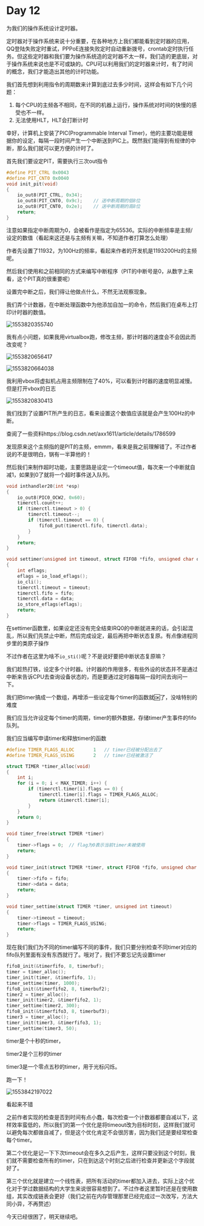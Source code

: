 # Day 12

为我们的操作系统设计定时器。

定时器对于操作系统来说十分重要，在各种地方上我们都能看到定时器的应用，QQ登陆失败定时重试，PPPoE连接失败定时自动重新拨号，crontab定时执行任务。但这些定时器和我们要为操作系统造的定时器不太一样，我们造的更底层，对于操作系统来说也是不可或缺的。CPU可以利用我们的定时器来计时，有了时间的概念，我们才能造出其他的计时功能。

我们首先想到利用指令的周期数来计算到底过去多少时间，这样会有如下几个问题：

1. 每个CPU的主频各不相同，在不同的机器上运行，操作系统对时间的快慢的感受也不一样。
2. 无法使用HLT，HLT会打断计时



幸好，计算机上安装了PIC(Programmable Interval Timer)，他的主要功能是根据你的设定，每隔一段时间产生一个中断送到PIC上。既然我们能得到有规律的中断，那么我们就可以更方便的计时了。



首先我们要设定PIT，需要执行三次out指令

```c
#define PIT_CTRL 0x0043
#define PIT_CNT0 0x0040
void init_pit(void)
{
    io_out8(PIT_CTRL, 0x34);
    io_out8(PIT_CNT0, 0x9c);	// 送中断周期的低8位
    io_out8(PIT_CNT0, 0x2e);	// 送中断周期的高8位
    return;
}
```

注意如果指定中断周期为0，会被看作是指定为65536。实际的中断频率是主频/设定的数值（看起来这还是与主频有关嘛，不知道作者打算怎么处理）

作者先设置了11932，为100Hz的频率，看起来作者的开发机是1193200Hz的主频呢。

然后我们使用和之前相同的方式来编写中断程序（PIT的中断号是0，从数字上来看，这个PIT真的很重要呢）





设置完中断之后，我们得让他做点什么，不然无法观察现象。

我们弄个计数器，在中断处理函数中为他添加自加一的命令，然后我们在桌布上打印计时器的数值。

![1553820355740](C:\Users\egwcy\AppData\Roaming\Typora\typora-user-images\1553820355740.png)

我有点小问题，如果我用virtualbox跑，修改主频，那计时器的速度会不会因此而改变呢？

![1553820656417](C:\Users\egwcy\AppData\Roaming\Typora\typora-user-images\1553820656417.png)

![1553820664038](C:\Users\egwcy\AppData\Roaming\Typora\typora-user-images\1553820664038.png)

我利用vbox将虚拟机占用主频限制在了40%，可以看到计时器的速度明显减慢。但是打开vbox的日志

![1553820830413](C:\Users\egwcy\AppData\Roaming\Typora\typora-user-images\1553820830413.png)

我们找到了设置PIT所产生的日志，看来设置这个数值应该就是会产生100Hz的中断。

查阅了一些资料https://blog.csdn.net/axx1611/article/details/1786599

发现原来这个主频指的是PIT的主频，emmm，看来是我之前理解错了。不过作者说的不是很明白，锅有一半算他的！





然后我们来制作超时功能，主要思路是设定一个timeout值，每次来一个中断就自减1，如果到0了就将一个超时事件送入队列。

```c
void inthandler20(int *esp)
{
	io_out8(PIC0_OCW2, 0x60);	
	timerctl.count++;
	if (timerctl.timeout > 0) {
		timerctl.timeout--;
		if (timerctl.timeout == 0) {
			fifo8_put(timerctl.fifo, timerctl.data);
		}
	}
	return;
}

void settimer(unsigned int timeout, struct FIFO8 *fifo, unsigned char data)
{
	int eflags;
	eflags = io_load_eflags();
	io_cli();
	timerctl.timeout = timeout;
	timerctl.fifo = fifo;
	timerctl.data = data;
	io_store_eflags(eflags);
	return;
}

```

在settimer函数里，如果设定还没有完全结束IRQ0的中断就进来的话，会引起混乱，所以我们先禁止中断，然后完成设定，最后再把中断状态复原。有点像进程同步里的类原子操作

不过作者在这里为啥不`io_sti()`呢？不是说好要把中断状态复原嘛？





我们趁热打铁，设定多个计时器。计时器的作用很多，有些外设的状态并不是通过中断来告诉CPU去查询设备状态的，而是要通过定时器每隔一段时间去询问一下。

我们把timer搞成一个数组，再增添一些设定每个timer的函数就🆗了，没啥特别的难度

我们应当允许设定每个timer的周期，timer的额外数据，存储timer产生事件的fifo队列。

我们应当编写申请timer和释放timer的函数

```c
#define TIMER_FLAGS_ALLOC		1	// timer已经被分配出去了
#define TIMER_FLAGS_USING		2	// timer已经被激活了

struct TIMER *timer_alloc(void)
{
	int i;
	for (i = 0; i < MAX_TIMER; i++) {
		if (timerctl.timer[i].flags == 0) {
			timerctl.timer[i].flags = TIMER_FLAGS_ALLOC;
			return &timerctl.timer[i];
		}
	}
	return 0; 
}

void timer_free(struct TIMER *timer)
{
	timer->flags = 0;  // flag为0表示当前timer未被使用
	return;
}

void timer_init(struct TIMER *timer, struct FIFO8 *fifo, unsigned char data)
{
	timer->fifo = fifo;
	timer->data = data;
	return;
}

void timer_settime(struct TIMER *timer, unsigned int timeout)
{
	timer->timeout = timeout;
	timer->flags = TIMER_FLAGS_USING;
	return;
}

```

现在我们我们为不同的timer编写不同的事件，我们只要分别检查不同timer对应的fifo队列里面有没有东西就行了。哦对了，我们不要忘记先设置timer

```c
fifo8_init(&timerfifo, 8, timerbuf);
timer = timer_alloc();
timer_init(timer, &timerfifo, 1);
timer_settime(timer, 1000);
fifo8_init(&timerfifo2, 8, timerbuf2);
timer2 = timer_alloc();
timer_init(timer2, &timerfifo2, 1);
timer_settime(timer2, 300);
fifo8_init(&timerfifo3, 8, timerbuf3);
timer3 = timer_alloc();
timer_init(timer3, &timerfifo3, 1);
timer_settime(timer3, 50);
```

timer是个十秒的timer，

timer2是个三秒的timer

timer3是一个零点五秒的timer，用于光标闪烁。

跑一下！

![1553842197022](C:\Users\egwcy\AppData\Roaming\Typora\typora-user-images\1553842197022.png)

看起来不错









之前作者实现的检查是否到时间有点小蠢，每次检查一个计数器都要自减以下，这样效率蛮低的，所以我们的第一个优化是将timeout改为目标时刻，这样我们就可以避免每次都做自减了，但是这个优化肯定不会很厉害，因为我们还是要经常检查每个timer。

第二个优化是记一下下次timeout会在多久之后产生，这样只要没到这个时刻，我们就不需要检查所有的timer，只在到达这个时刻之后进行检查并更新这个字段就好了。

第三个优化就是建立一个线性表，把所有活动的timer都加入进去，实际上这个优化对于学过数据结构的大学生来说很容易想到了。不过作者这里暂时还是在使用数组，其实改成链表会更好（我们之前在内存管理那里已经完成过一次改写，方法大同小异，不再赘述）





今天已经很困了，明天继续吧。